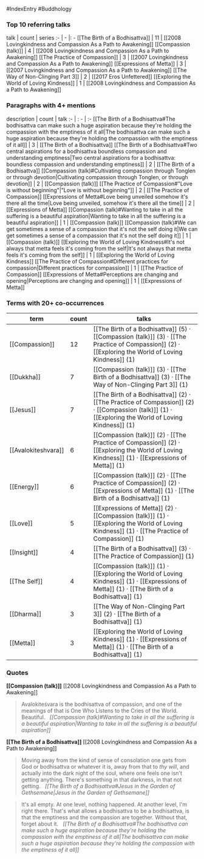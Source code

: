 #IndexEntry #Buddhology

### Top 10 referring talks
talk | count | series
:- | - |: -
[[The Birth of a Bodhisattva]] | 11 | [[2008 Lovingkindness and Compassion As a Path to Awakening]]
[[Compassion (talk)]] | 4 | [[2008 Lovingkindness and Compassion As a Path to Awakening]]
[[The Practice of Compassion]] | 3 | [[2007 Lovingkindness and Compassion As a Path to Awakening]]
[[Expressions of Metta]] | 3 | [[2007 Lovingkindness and Compassion As a Path to Awakening]]
[[The Way of Non-Clinging Part 3]] | 2 | [[2017 Eros Unfettered]]
[[Exploring the World of Loving Kindness]] | 1 | [[2008 Lovingkindness and Compassion As a Path to Awakening]]

### Paragraphs with 4+ mentions
description | count | talk
:- | : - | :-
[[The Birth of a Bodhisattva#The bodhisattva can make such a huge aspiration because they're holding the compassion with the emptiness of it all\|The bodhisattva can make such a huge aspiration because they're holding the compassion with the emptiness of it all]] | 3 | [[The Birth of a Bodhisattva]]
[[The Birth of a Bodhisattva#Two central aspirations for a bodhisattva boundless compassion and understanding emptiness\|Two central aspirations for a bodhisattva: boundless compassion and understanding emptiness]] | 2 | [[The Birth of a Bodhisattva]]
[[Compassion (talk)#Cultivating compassion through Tonglen or through devotion\|Cultivating compassion through Tonglen, or through devotion]] | 2 | [[Compassion (talk)]]
[[The Practice of Compassion#"Love is without beginning"\|"Love is without beginning"]] | 2 | [[The Practice of Compassion]]
[[Expressions of Metta#Love being unveiled somehow it's there all the time\|Love being unveiled, somehow it's there all the time]] | 2 | [[Expressions of Metta]]
[[Compassion (talk)#Wanting to take in all the suffering is a beautiful aspiration\|Wanting to take in all the suffering is a beautiful aspiration]] | 1 | [[Compassion (talk)]]
[[Compassion (talk)#We can get sometimes a sense of a compassion that it's not the self doing it\|We can get sometimes a sense of a compassion that it's not the self doing it]] | 1 | [[Compassion (talk)]]
[[Exploring the World of Loving Kindness#It's not always that metta feels it's coming from the self\|It's not always that metta feels it's coming from the self]] | 1 | [[Exploring the World of Loving Kindness]]
[[The Practice of Compassion#Different practices for compassion\|Different practices for compassion]] | 1 | [[The Practice of Compassion]]
[[Expressions of Metta#Perceptions are changing and opening\|Perceptions are changing and opening]] | 1 | [[Expressions of Metta]]

### Terms with 20+ co-occurrences
term | count | talks
-|-|-
[[Compassion]] | 12 | <span class="counts">[[The Birth of a Bodhisattva]] (5) · [[Compassion (talk)]] (3) · [[The Practice of Compassion]] (2) · [[Exploring the World of Loving Kindness]] (1)</span> 
[[Dukkha]] | 7 | <span class="counts">[[Compassion (talk)]] (3) · [[The Birth of a Bodhisattva]] (3) · [[The Way of Non-Clinging Part 3]] (1)</span> 
[[Jesus]] | 7 | <span class="counts">[[The Birth of a Bodhisattva]] (2) · [[The Practice of Compassion]] (2) · [[Compassion (talk)]] (1) · [[Exploring the World of Loving Kindness]] (1)</span> 
[[Avalokiteshvara]] | 6 | <span class="counts">[[Compassion (talk)]] (2) · [[The Practice of Compassion]] (2) · [[Exploring the World of Loving Kindness]] (1) · [[Expressions of Metta]] (1)</span> 
[[Energy]] | 6 | <span class="counts">[[Compassion (talk)]] (2) · [[The Practice of Compassion]] (2) · [[Expressions of Metta]] (1) · [[The Birth of a Bodhisattva]] (1)</span> 
[[Love]] | 5 | <span class="counts">[[Expressions of Metta]] (2) · [[Compassion (talk)]] (1) · [[Exploring the World of Loving Kindness]] (1) · [[The Practice of Compassion]] (1)</span> 
[[Insight]] | 4 | <span class="counts">[[The Birth of a Bodhisattva]] (3) · [[The Practice of Compassion]] (1)</span> 
[[The Self]] | 4 | <span class="counts">[[Compassion (talk)]] (1) · [[Exploring the World of Loving Kindness]] (1) · [[Expressions of Metta]] (1) · [[The Birth of a Bodhisattva]] (1)</span> 
[[Dharma]] | 3 | <span class="counts">[[The Way of Non-Clinging Part 3]] (2) · [[The Birth of a Bodhisattva]] (1)</span> 
[[Metta]] | 3 | <span class="counts">[[Exploring the World of Loving Kindness]] (1) · [[Expressions of Metta]] (1) · [[The Birth of a Bodhisattva]] (1)</span> 

### Quotes
**[[Compassion (talk)]]**
<span class="counts">[[2008 Lovingkindness and Compassion As a Path to Awakening]]</span>
> Avalokiteśvara is the bodhisattva of compassion, and one of the meanings of that is One Who Listens to the Cries of the World. Beautiful. &nbsp;&nbsp;<span class="counts">_[[Compassion (talk)#Wanting to take in all the suffering is a beautiful aspiration|Wanting to take in all the suffering is a beautiful aspiration]]_</span>

**[[The Birth of a Bodhisattva]]**
<span class="counts">[[2008 Lovingkindness and Compassion As a Path to Awakening]]</span>
> Moving away from the kind of sense of consolation one gets from God or bodhisattva or whatever it is, away from that to _thy will_, and actually into the dark night of the soul, where one feels one isn't getting anything. There's something in that darkness, in that not getting. &nbsp;&nbsp;<span class="counts">_[[The Birth of a Bodhisattva#Jesus in the Garden of Gethsemane|Jesus in the Garden of Gethsemane]]_</span>

> It's all empty. At one level, nothing happened. At another level, I'm right there. That's what allows a bodhisattva to be a bodhisattva, is that the emptiness and the compassion are together. Without that, forget about it. &nbsp;&nbsp;<span class="counts">_[[The Birth of a Bodhisattva#The bodhisattva can make such a huge aspiration because they're holding the compassion with the emptiness of it all|The bodhisattva can make such a huge aspiration because they're holding the compassion with the emptiness of it all]]_</span>


